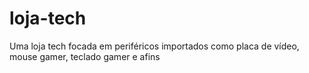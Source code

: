 # loja-tech
Uma loja tech focada em periféricos importados como placa de vídeo, mouse gamer, teclado gamer e afins
